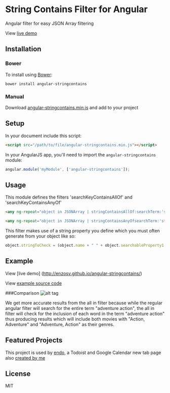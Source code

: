 # String Contains Filter for Angular
Angular filter for easy JSON Array filtering

View [live demo](http://enzosv.github.io/angular-stringcontains/)

## Installation
### Bower
To install using [Bower](http://bower.io):

```shell
bower install angular-stringcontains
```
### Manual
Download [angular-stringcontains.min.js](https://raw.githubusercontent.com/enzosv/angular-stringcontains/master/angular-stringcontains.min.js) 
and add to your project

## Setup

In your document include this script:

```html
<script src="/path/to/file/angular-stringcontains.min.js"></script>
```

In your AngularJS app, you'll need to import the `angular-stringcontains` module:

```javascript
angular.module('myModule', ['angular-stringcontains']);
```

## Usage

This module defines the filters 'searchKeyContainsAllOf' and 'searchKeyContainsAnyOf'

```html
<any ng-repeat="object in JSONArray | stringContainsAllOf:searchTerm:'stringToCheck'"></any>

<any ng-repeat="object in JSONArray | stringContainsAnyOfsearchTerm:'stringToCheck'"></any>
```

This filter makes use of a string property you define which you must often generate from your object like so:

```javascript
object.stringToCheck = (object.name + " " + object.searchableProperty1 + " " + object.searchableProperty2).toLowerCase();
```

## Example
View [live demo] (http://enzosv.github.io/angular-stringcontains/)

View [example source code](https://github.com/enzosv/angular-stringcontains/tree/master/example)

###Comparison
![alt tag](https://raw.githubusercontent.com/enzosv/angular-stringcontains/master/comparison.png)

We get more accurate results from the all in filter because while the regular angular filter will search for the entire term "adventure action", the all in filter will check for the inclusion of each word in the term "adventure action" thus producing results which will include both movies with "Action, Adventure" and "Adventure, Action" as their genres.

## Featured Projects
This project is used by [endo](https://chrome.google.com/webstore/detail/endo/cooolpanghnclajpbeemmimmojnamnpi), a Todoist and Google Calendar new tab page also [created by me](https://github.com/enzosv/endo)

## License

MIT